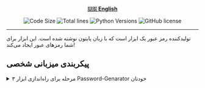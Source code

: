 <div align="center">

[**🇺🇸 English**](README.md)
</div>

<p align="center">
    <img src="https://img.shields.io/github/languages/code-size/robonamari/Password-Genarator?style=flat" alt="Code Size">
    <img src="https://tokei.rs/b1/github/robonamari/Password-Genarator?style=flat" alt="Total lines">
    <img src="https://img.shields.io/badge/python-%5E3.9-blue" alt="Python Versions">
    <img src="https://img.shields.io/github/license/robonamari/Password-Genarator" alt="GitHub license">
</p>

---

تولیدکننده رمز عبور یک ابزار است که با زبان پایتون نوشته شده است. این ابزار برای شما رمزهای عبور ایجاد می‌کند!  


## پیکربندی میزبانی شخصی  
<details>  
<summary>۳ مرحله برای راه‌اندازی ابزار Password-Genarator خودتان</summary>

### ۱. کلون کردن مخزن
```bash
git clone https://github.com/robonamari/Password-Genarator
```

### **۲. نصب پایتون**  
پایتون نسخه 3.9 یا بالاتر را نصب کنید. نیازی به وابستگی‌های اضافی نیست.  

### **۳. اجرای اسکریپت**
```bash
python index.py
```

### تمام!  
اسکریپت شما به‌طور کامل پیکربندی شده و آماده اجرا است!

</details>
